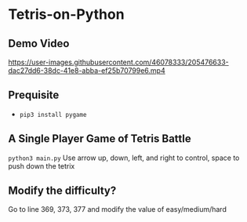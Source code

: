 # Tetris-on-Python
## Demo Video
https://user-images.githubusercontent.com/46078333/205476633-dac27dd6-38dc-41e8-abba-ef25b70799e6.mp4

## Prequisite
- `pip3 install pygame`

## A Single Player Game of Tetris Battle ##
`python3 main.py`
Use arrow up, down, left, and right to control, space to push down the tetrix


## Modify the difficulty? ##
Go to line 369, 373, 377 and modify the value of easy/medium/hard

